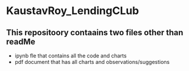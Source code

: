 # KaustavRoy_LendingCLub

## This repositoory contaains two files other than readMe 
* ipynb fle that contains all the code and charts
* pdf document that has all charts and observations/suggestions
